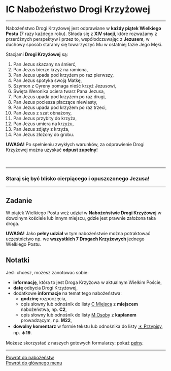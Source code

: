 # <span class="status status-list"><span class="status status-list">IC</span> Nabożeństwo Drogi Krzyżowej</span>
---
Nabożeństwo Drogi Krzyżowej jest odprawiane w **każdy piątek Wielkiego Postu** (7 razy każdego roku). Składa się z **XIV stacji**, które rozważamy z przeróżnych perspektyw i przez to, współodczuwając z **Jezusem**, w duchowy sposób staramy się towarzyszyć Mu w ostatniej fazie Jego Męki.

Stacjami **Drogi Krzyżowej** są:
1. Pan Jezus skazany na śmierć,
1. Pan Jezus bierze krzyż na ramiona,
1. Pan Jezus upada pod krzyżem po raz pierwszy,
1. Pan Jezus spotyka swoją Matkę,
1. Szymon z Cyreny pomaga nieść krzyż Jezusowi,
1. Święta Weronika ociera twarz Pana Jezusa,
1. Pan Jezus upada pod krzyżem po raz drugi,
1. Pan Jezus pociesza płaczące niewiasty,
1. Pan Jezus upada pod krzyżem po raz trzeci,
1. Pan Jezus z szat obnażony,
1. Pan Jezus przybity do krzyża,
1. Pan Jezus umiera na krzyżu,
1. Pan Jezus zdjęty z krzyża,
1. Pan Jezus złożony do grobu.

**UWAGA!** Po spełnieniu zwykłych warunków, za odprawienie Drogi Krzyżowej można uzyskać **odpust zupełny**!
<br />
<br />
<br />

---
### Staraj się być blisko cierpiącego i opuszczonego Jezusa!

---
## Zadanie
W <span class="selected-day-info">piątek Wielkiego Postu</span> weź udział w **Nabożeństwie Drogi Krzyżowej** w dowolnym kościele lub innym miejscu, gdzie jest prawnie założona taka droga.

**UWAGA!** Jako **pełny udział** w tym nabożeństwie można potraktować uczestnictwo np. we **wszystkich 7 Drogach Krzyżowych** jednego Wielkiego Postu.
## Notatki
Jeśli chcesz, możesz zanotowac sobie:
- **informację**, która to jest Droga Krzyżowa w aktualnym Wielkim Poście,
- **datę** odbycia Drogi Krzyżowej,
- dodatkowe **informacje** na temat tego nabożeństwa:
  - **godzinę** rozpoczęcia,
  - opis słowny lub odnośnik do listy [<span class="status status-list"><span class="status status-list">C</span> Miejsca</span>](miejsca.md) z **miejscem** nabożeństwa, np. **C2**,
  - opis słowny lub odnośnik do listy [<span class="status status-list"><span class="status status-list">M</span> Osoby</span>](osoby.md) z **kapłanem** prowadzącym, np. **M22**,
- **dowolny komentarz** w formie tekstu lub odnośnika do listy [<span class="status status-list"><span class="status status-list">＊</span> Przypisy</span>](przypisy.md), np. **＊19**.

Możesz skorzystać z naszych gotowych formularzy: pokaż [pełny](../../pl/pdf/lista_v1_i_nabozenstwa_cd.pdf).

---
[Powrót do nabożeństw](jak_uczestniczyc_w_nabozenstwach.md)  
[Powrót do głównego menu](index.md)
